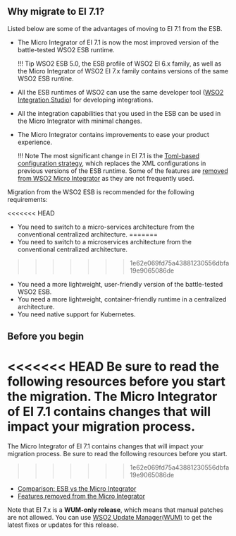 ## Why migrate to EI 7.1?

Listed below are some of the advantages of moving to EI 7.1 from the ESB.

-	The Micro Integrator of EI 7.1 is now the most improved version of the battle-tested WSO2 ESB runtime.

	!!! Tip
		WSO2 ESB 5.0, the ESB profile of WSO2 EI 6.x family, as well as the Micro Integrator of WSO2 EI 7.x family contains versions of the same WSO2 ESB runtine. 

-	All the ESB runtimes of WSO2 can use the same developer tool ([WSO2 Integration Studio](../../../develop/WSO2-Integration-Studio)) for developing integrations. 

-	All the integration capabilities that you used in the ESB can be used in the Micro Integrator with minimal changes.

-	The Micro Integrator contains improvements to ease your product experience.

	!!! Note
		The most significant change in EI 7.1 is the [Toml-based configuration strategy](../../../references/config-catalog), which replaces the XML configurations in previous versions of the ESB runtime. Some of the features are [removed from WSO2 Micro Integrator](../../../overview/about-this-release-7.1.0/#features-removed) as they are not frequently used. 

Migration from the WSO2 ESB is recommended for the following requirements:
 
<<<<<<< HEAD
-	You need to switch to a micro-services architecture from the conventional centralized architecture.
=======
-	You need to switch to a microservices architecture from the conventional centralized architecture.
>>>>>>> 1e62e069fd75a43881230556dbfa19e9065086de
-	You need a more lightweight, user-friendly version of the battle-tested WSO2 ESB.
-	You need a more lightweight, container-friendly runtime in a centralized architecture.
-	You need native support for Kubernetes.

## Before you begin

<<<<<<< HEAD
Be sure to read the following resources before you start the migration. The Micro Integrator of EI 7.1 contains changes that will impact your migration process. 
=======
The Micro Integrator of EI 7.1 contains changes that will impact your migration process. Be sure to read the following resources before you start. 
>>>>>>> 1e62e069fd75a43881230556dbfa19e9065086de

-   [Comparison: ESB vs the Micro Integrator](../../../overview/about-this-release-7.1.0/#feature-comparison)
-   [Features removed from the Micro Integrator](../../../overview/about-this-release-7.1.0/#features-removed)

Note that EI 7.x is a **WUM-only release**, which means that manual patches are not allowed. You can use [WSO2 Update Manager(WUM)](https://docs.wso2.com/display/updates/WSO2+Updates) to get the latest fixes or updates for this release.